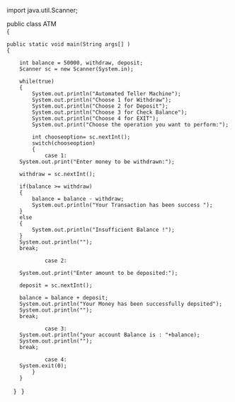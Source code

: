 import java.util.Scanner;  
   
public class ATM  
{  
       
    public static void main(String args[] )  
    {  
          
        int balance = 50000, withdraw, deposit;    
        Scanner sc = new Scanner(System.in);  
          
        while(true)  
        {  
            System.out.println("Automated Teller Machine");  
            System.out.println("Choose 1 for Withdraw");  
            System.out.println("Choose 2 for Deposit");  
            System.out.println("Choose 3 for Check Balance");  
            System.out.println("Choose 4 for EXIT");  
            System.out.print("Choose the operation you want to perform:");  
               
            int chooseoption= sc.nextInt();  
            switch(chooseoption)  
            {  
                case 1:  
        System.out.print("Enter money to be withdrawn:");  
                        
        withdraw = sc.nextInt();  
                      
        if(balance >= withdraw)  
        {   
            balance = balance - withdraw;  
            System.out.println("Your Transaction has been success ");  
        }  
        else  
        {    
            System.out.println("Insufficient Balance !");  
        }  
        System.out.println("");  
        break;  
   
                case 2:  
                      
        System.out.print("Enter amount to be deposited:");  
                        
        deposit = sc.nextInt();  
                       
        balance = balance + deposit;  
        System.out.println("Your Money has been successfully depsited");  
        System.out.println("");  
        break;  
   
                case 3:  
        System.out.println("your account Balance is : "+balance);  
        System.out.println("");  
        break;  
   
                case 4:   
        System.exit(0);  
            }  
        }  
    }  
}
